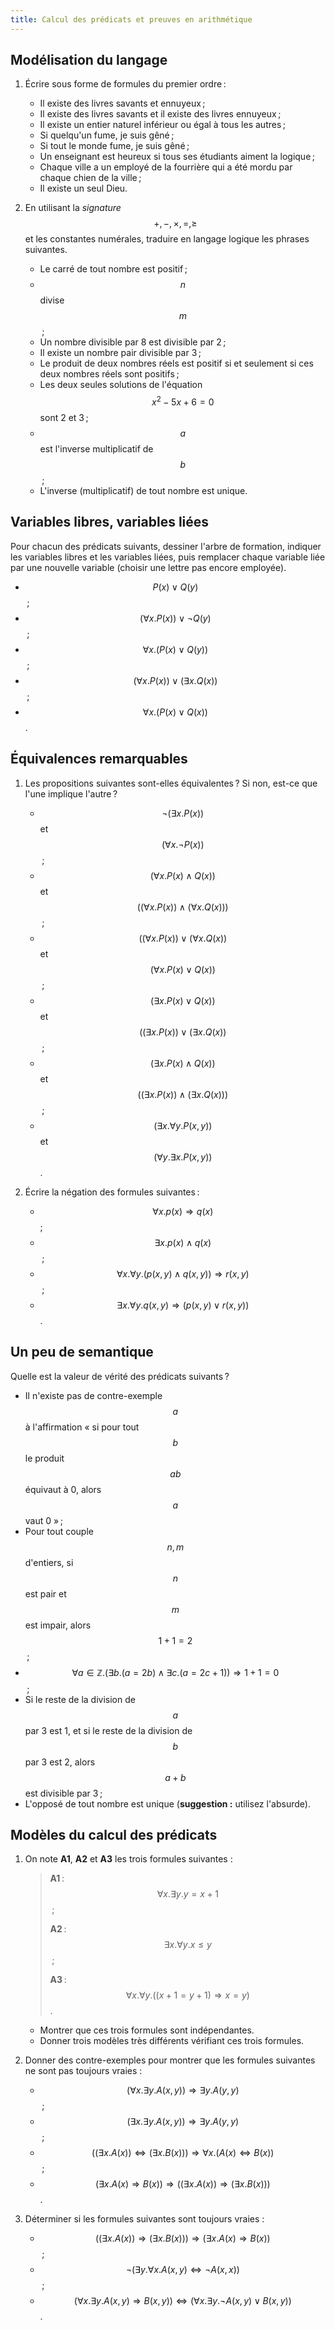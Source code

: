 ```yaml
---
title: Calcul des prédicats et preuves en arithmétique
---
```


## Modélisation du langage

1. Écrire sous forme de formules du premier ordre :

	- Il existe des livres savants et ennuyeux ;
	- Il existe des livres savants et il existe des livres ennuyeux ;
	- Il existe un entier naturel inférieur ou égal à tous les autres ;
	- Si quelqu'un fume, je suis gêné ;
	- Si tout le monde fume, je suis gêné ;
	- Un enseignant est heureux si tous ses étudiants aiment la logique ;
	- Chaque ville a un employé de la fourrière qui a été mordu par chaque chien de la ville ;
	- Il existe un seul Dieu.

2. En utilisant la *signature* $$+,-,\times,=,\ge$$ et les constantes
   numérales, traduire en langage logique les phrases suivantes.

	* Le carré de tout nombre est positif ;
	* $$n$$ divise $$m$$ ;
	* Un nombre divisible par 8 est divisible par 2 ;
	* Il existe un nombre pair divisible par 3 ;
	* Le produit de deux nombres réels est positif si et seulement si ces deux nombres réels sont positifs ;
	* Les deux seules solutions de l'équation $$x^2 - 5x + 6 = 0$$ sont 2 et 3 ;
	* $$a$$ est l'inverse multiplicatif de $$b$$ ;
	* L'inverse (multiplicatif) de tout nombre est unique.

## Variables libres, variables liées

Pour chacun des prédicats suivants, dessiner l'arbre de formation,
indiquer les variables libres et les variables liées, puis remplacer
chaque variable liée par une nouvelle variable (choisir une lettre pas
encore employée).

* $$P(x) \vee Q(y)$$ ;
* $$(\forall x. P(x)) \vee \neg Q(y)$$ ;
* $$\forall x. (P(x) \vee Q(y))$$ ;
* $$(\forall x. P(x)) \vee (\exists x. Q(x))$$ ;
* $$\forall x. (P(x) \vee Q(x))$$.

## Équivalences remarquables

1. Les propositions suivantes sont-elles équivalentes ? Si non, est-ce
   que l'une implique l'autre ?

	* $$\neg(\exists x. P(x))$$ et $$(\forall x. \neg P(x))$$ ;
	* $$(\forall x. P(x) \wedge Q(x))$$ et $$((\forall x. P(x)) \wedge (\forall x. Q(x)))$$ ;
	* $$((\forall x. P(x)) \vee (\forall x. Q(x))$$ et $$(\forall x. P(x) \vee Q(x))$$ ;
	* $$(\exists x. P(x) \vee Q(x))$$ et $$((\exists x. P(x)) \vee (\exists x. Q(x))$$ ;
	* $$(\exists x. P(x) \wedge Q(x))$$ et $$((\exists x. P(x)) \wedge (\exists x. Q(x)))$$ ;
	* $$(\exists x. \forall y. P(x,y))$$ et $$(\forall y. \exists x. P(x,y))$$.

2. Écrire la négation des formules suivantes :

	* $$∀x. p(x) ⇒ q(x)$$ ;
	* $$∃x. p(x) ∧ q(x)$$ ;
	* $$∀x. ∀y. ( p(x,y) ∧ q(x,y) ) ⇒ r(x, y)$$ ;
	* $$∃x. ∀y. q(x, y) ⇒ ( p(x, y) ∨ r(x, y) )$$.


## Un peu de semantique

Quelle est la valeur de vérité des prédicats suivants ?

* Il n'existe pas de contre-exemple $$a$$ à l'affirmation « si pour
  tout $$b$$ le produit $$ab$$ équivaut à 0, alors $$a$$ vaut 0 » ;
* Pour tout couple $$n,m$$ d'entiers, si $$n$$ est pair et $$m$$ est
  impair, alors $$1+1=2$$ ;
* $$\forall a\in\mathbb{Z}. (\exists b.(a = 2b) \wedge \exists c.(a = 2c+1)) \Rightarrow 1+1=0$$ ;
* Si le reste de la division de $$a$$ par 3 est 1, et si le reste de
  la division de $$b$$ par 3 est 2, alors $$a+b$$ est divisible par
  3 ;
* L'opposé de tout nombre est unique (**suggestion :** utilisez
  l'absurde).

## Modèles du calcul des prédicats

1. On note **A1**, **A2** et **A3** les trois formules suivantes : 

	> **A1** : $$∀x. ∃y. y = x + 1$$ ;
	>
	> **A2** : $$∃x. ∀y. x ≤ y$$ ;
	>
	> **A3** : $$∀x. ∀y. \bigl( (x + 1 = y + 1 ) ⇒ x = y \bigr)$$.

	* Montrer que ces trois formules sont indépendantes.
	* Donner trois modèles très différents vérifiant ces trois formules.

2. Donner des contre-exemples pour montrer que les formules suivantes
   ne sont pas toujours vraies :

	* $$\bigl(∀x. ∃y. A(x, y)\bigr) ⇒ ∃y. A(y, y)$$ ;
	* $$\bigl(∃x. ∃y. A(x, y)\bigr) ⇒ ∃y. A(y, y)$$ ;
	* $$\bigl((∃x. A(x)) ⇔ (∃x. B(x))\bigr) ⇒ ∀x. (A(x) ⇔ B(x))$$ ;
	* $$\bigl(∃x. A(x) ⇒ B(x)\bigr) ⇒ \bigl((∃x. A(x)) ⇒ (∃x. B(x))\bigr)$$.

3. Déterminer si les formules suivantes sont toujours vraies :

	* $$\bigl((∃x. A(x)) ⇒ (∃x. B(x))\bigr) ⇒ \bigl(∃x. A(x) ⇒ B(x)\bigr)$$ ;
	* $$¬\bigl(∃y. ∀x. A(x, y) ⇔ ¬ A(x, x) \bigr)$$ ;
	* $$\bigl(∀x. ∃y. A(x, y) ⇒ B(x, y) \bigr) ⇔ \bigl(∀x. ∃y. ¬A(x, y) ∨ B(x, y) \bigr)$$.
